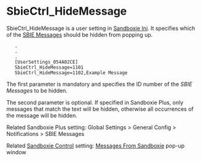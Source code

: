 # SbieCtrl_HideMessage 

SbieCtrl_HideMessage is a user setting in [Sandboxie Ini](SandboxieIni.md). It specifies which of the [SBIE Messages](SBIEMessages.md) should be hidden from popping up.

```
   .
   .
   .
   [UserSettings_054A02CE]
   SbieCtrl_HideMessage=1101
   SbieCtrl_HideMessage=1102,Example Message
```

The first parameter is mandatory and specifies the ID number of the _SBIE Messages_ to be hidden.

The second parameter is optional. If specified in Sandboxie Plus, only messages that match the text will be hidden, otherwise all occurrences of the message will be hidden.

Related Sandboxie Plus setting: Global Settings > General Config > Notifications > SBIE Messages

Related [Sandboxie Control](SandboxieControl.md) setting: [Messages From Sandboxie](MessagesFromSandboxie.md) pop-up window

